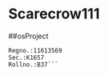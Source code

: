 # Scarecrow111
##osProject

```Name:Debottam Bhattacharyya
Regno.:11613569
Sec.:K1657
Rollno.:B37```
